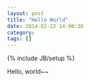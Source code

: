 ```yaml
---
layout: post
title: "Hello World"
date: 2014-02-22 14:00:38
category: 
tags: []
---
```

{% include JB/setup %}

Hello, world~~

